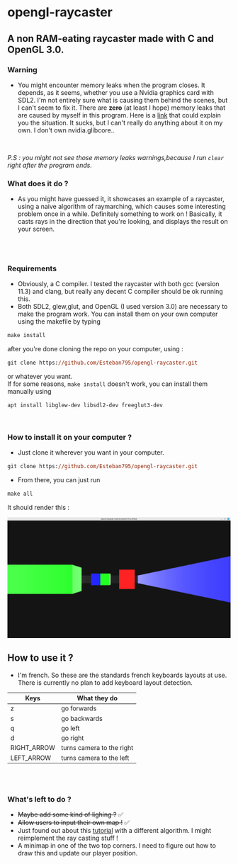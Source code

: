 # opengl-raycaster
## A non RAM-eating raycaster made with C and OpenGL 3.0.


### __Warning__

- You might encounter memory leaks when the program closes. It depends, as it seems, whether you use a Nvidia graphics card with SDL2. I'm not entirely sure what is causing them behind the scenes, but I can't seem to fix it. There are **zero** (at least I hope) memory leaks that are caused by myself in this program. Here is a [link](https://forums.developer.nvidia.com/t/asan-reports-memory-leak-in-libnvidia-glcore-so-515-57/222697/2) that could explain you the situation. It sucks, but I can't really do anything about it on my own. I don't own nvidia.glibcore..
<br />

*P.S : you might not see those memory leaks warnings,because I run `clear` right after the program ends.*


### __What does it do ?__
- As you might have guessed it, it showcases an example of a raycaster, using a naive algorithm of raymarching, which causes some interesting problem once in a while. Definitely something to work on ! Basically, it casts rays in the direction that you're looking, and displays the result on your screen.
<br />
<br />

### __Requirements__
- Obviously, a C compiler. I tested the raycaster with both gcc (version 11.3) and clang, but really any decent C compiler should be ok running this.
- Both SDL2, glew,glut, and OpenGL (I used version 3.0) are necessary to make the program work. You can install them on your own computer using the makefile by typing 
```ps
make install
```
after you're done cloning the repo on your computer, using : 
```ps
git clone https://github.com/Esteban795/opengl-raycaster.git
```
or whatever you want.
<br/>
If for some reasons, ```make install``` doesn't work, you can install them manually using 
```ps 
apt install libglew-dev libsdl2-dev freeglut3-dev
```

<br/>

### __How to install it on your computer ?__

- Just clone it wherever you want in your computer.

```ps
git clone https://github.com/Esteban795/opengl-raycaster.git
```
- From there, you can just run 
```ps
make all
```
It should render this : 
<br/>

![first_example](images/first_example.png)


## How to use it ?

- I'm french. So these are the standards french keyboards layouts at use. There is currently no plan to add keyboard layout detection.

| Keys        | What they do                  |
|-------------|-------------------------------|
| z  | go forwards        |     |
| s| go backwards          |
| q | go left| 
| d  | go right  |
| RIGHT_ARROW | turns camera to the right |
| LEFT_ARROW         | turns camera to the left              |


<br />
<br />

### __What's left to do__ ?
 
- ~~Maybe add some kind of lighing ?~~ ✅ 
- ~~Allow users to input their own map !~~ ✅ 
- Just found out about this [tutorial](https://lodev.org/cgtutor/raycasting.html) with a different algorithm. I might reimplement the ray casting stuff !
- A minimap in one of the two top corners. I need to figure out how to draw this and update our player position.